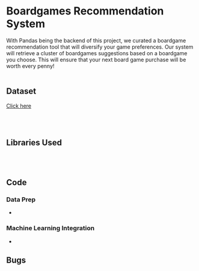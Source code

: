 # Boardgames Recommendation System   
With Pandas being the backend of this project, we curated a boardgame recommendation tool that will diversify your game preferences. Our system will retrieve a cluster of boardgames suggestions based on a boardgame you choose. This will ensure that your next board game purchase will be worth every penny!
 <br><br/>
## Dataset
 <a href="https://www.kaggle.com/extralime/20000-boardgames-dataset"> Click here </a>

<br><br/>
## Libraries Used 


<br><br/>

## Code
### Data Prep 
* 

### Machine Learning Integration 
* 

## Bugs 


